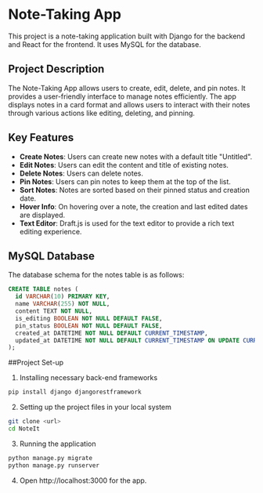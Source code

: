 # Note-Taking App

This project is a note-taking application built with Django for the backend and React for the frontend. It uses MySQL for the database.

## Project Description

The Note-Taking App allows users to create, edit, delete, and pin notes. It provides a user-friendly interface to manage notes efficiently. The app displays notes in a card format and allows users to interact with their notes through various actions like editing, deleting, and pinning.

## Key Features

- **Create Notes**: Users can create new notes with a default title "Untitled".
- **Edit Notes**: Users can edit the content and title of existing notes.
- **Delete Notes**: Users can delete notes.
- **Pin Notes**: Users can pin notes to keep them at the top of the list.
- **Sort Notes**: Notes are sorted based on their pinned status and creation date.
- **Hover Info**: On hovering over a note, the creation and last edited dates are displayed.
- **Text Editor**: Draft.js is used for the text editor to provide a rich text editing experience.

## MySQL Database

The database schema for the notes table is as follows:

```sql
CREATE TABLE notes (
  id VARCHAR(10) PRIMARY KEY,
  name VARCHAR(255) NOT NULL,
  content TEXT NOT NULL,
  is_editing BOOLEAN NOT NULL DEFAULT FALSE,
  pin_status BOOLEAN NOT NULL DEFAULT FALSE,
  created_at DATETIME NOT NULL DEFAULT CURRENT_TIMESTAMP,
  updated_at DATETIME NOT NULL DEFAULT CURRENT_TIMESTAMP ON UPDATE CURRENT_TIMESTAMP
);
```
##Project Set-up
1. Installing necessary back-end frameworks
```bash
pip install django djangorestframework
```
2. Setting up the project files in your local system
```bash
git clone <url>
cd NoteIt
```
3. Running the application
```bash
python manage.py migrate
python manage.py runserver
```
4. Open http://localhost:3000 for the app.
